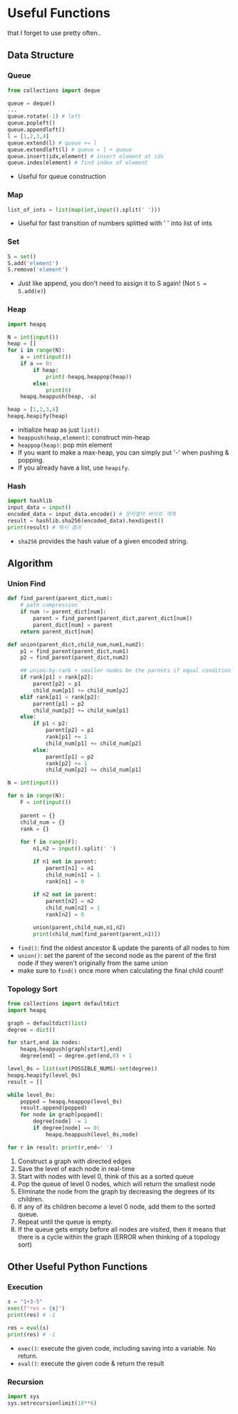 # Useful Functions
that I forget to use pretty often..

## Data Structure
### Queue
```Python
from collections import deque

queue = deque()
...
queue.rotate(-1) # left
queue.popleft()
queue.appendleft()
l = [1,2,3,4]
queue.extend(l) # queue += l
queue.extendleft(l) # queue = l + queue
queue.insert(idx,element) # insert element at idx
queue.index(element) # find index of element
```
- Useful for queue construction

### Map
```Python
list_of_ints = list(map(int,input().split(' ')))
```
- Useful for fast transition of numbers splitted with ' ' into list of ints

### Set
```Python
S = set()
S.add('element')
S.remove('element')
```
- Just like append, you don't need to assign it to S again! (Not `S = S.add(e)`)

### Heap
```Python
import heapq

N = int(input())
heap = []
for i in range(N):
    a = int(input())
    if a == 0:
        if heap:
            print(-heapq.heappop(heap))
        else:
            print(0)
    heapq.heappush(heap, -a)

heap = [1,2,3,4]
heapq.heapify(heap)
```
- initialize heap as just `list()`
- `heappush(heap,element)`: construct min-heap
- `heappop(heap)`: pop min element
- If you want to make a max-heap, you can simply put '-' when pushing & popping.
- If you already have a list, use `heapify`.

### Hash
```Python
import hashlib
input_data = input()
encoded_data = input_data.encode() # 문자열의 바이트 객체
result = hashlib.sha256(encoded_data).hexdigest() 
print(result) # 해시 결과
```
- `sha256` provides the hash value of a given encoded string.

## Algorithm
### Union Find
```Python
def find_parent(parent_dict,num):
    # path compression
    if num != parent_dict[num]:
        parent = find_parent(parent_dict,parent_dict[num]) 
        parent_dict[num] = parent
    return parent_dict[num]

def union(parent_dict,child_num,num1,num2):
    p1 = find_parent(parent_dict,num1)
    p2 = find_parent(parent_dict,num2)

    ## union-by-rank + smaller nodes be the parents if equal condition
    if rank[p1] > rank[p2]:
        parent[p2] = p1
        child_num[p1] += child_num[p2]
    elif rank[p1] < rank[p2]:
        parrent[p1] = p2
        child_num[p2] += child_num[p1]
    else:
        if p1 < p2:
            parent[p2] = p1
            rank[p1] += 1
            child_num[p1] += child_num[p2]
        else:
            parent[p1] = p2
            rank[p2] += 1
            child_num[p2] += child_num[p1]

N = int(input())

for n in range(N):
    F = int(input())
    
    parent = {}
    child_num = {}
    rank = {}
    
    for f in range(F):
        n1,n2 = input().split(' ')

        if n1 not in parent:
            parent[n1] = n1
            child_num[n1] = 1
            rank[n1] = 0
            
        if n2 not in parent:
            parent[n2] = n2
            child_num[n2] = 1
            rank[n2] = 0

        union(parent,child_num,n1,n2)
        print(child_num[find_parent(parent,n1)])
```
- `find()`: find the oldest ancestor & update the parents of all nodes to him
- `union()`: set the parent of the second node as the parent of the first node if they weren't originally from the same union
- make sure to `find()` once more when calculating the final child count!

### Topology Sort
```Python
from collections import defaultdict
import heapq

graph = defaultdict(list)
degree = dict()

for start,end in nodes:
    heapq.heappush(graph[start],end)
    degree[end] = degree.get(end,0) + 1

level_0s = list(set(POSSIBLE_NUMS)-set(degree))
heapq.heapify(level_0s)
result = []

while level_0s:
    popped = heapq.heappop(level_0s)
    result.append(popped)
    for node in graph[popped]:
        degree[node] -= 1
        if degree[node] == 0:
            heapq.heappush(level_0s,node)

for r in result: print(r,end=' ')
```
1. Construct a graph with directed edges
2. Save the level of each node in real-time
3. Start with nodes with level 0, think of this as a sorted queue
4. Pop the queue of level 0 nodes, which will return the smallest node
5. Eliminate the node from the graph by decreasing the degrees of its children.
6. If any of its children become a level 0 node, add them to the sorted queue.
7. Repeat until the queue is empty.
8. If the queue gets empty before all nodes are visited, then it means that there is a cycle within the graph (ERROR when thinking of a topology sort)

## Other Useful Python Functions
### Execution
```Python
s = "1+3-5"
exec(f"res = {s}")
print(res) # -1

res = eval(s)
print(res) # -1
```
- `exec()`: execute the given code, including saving into a variable. No return.
- `eval()`: execute the given code & return the result

### Recursion
```Python
import sys
sys.setrecursionlimit(10**6)
```

